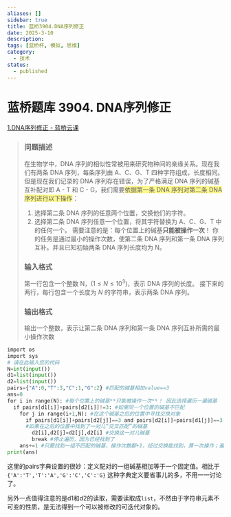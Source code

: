 ```yaml
---
aliases: []
sidebar: true
title: 蓝桥3904.DNA序列修正
date: 2025-3-10
description:
tags: [蓝桥杯, 模拟, 思维]
category:
  - 技术
status:
  - published
---
```


# 蓝桥题库 3904. DNA序列修正

 [1.DNA序列修正 - 蓝桥云课](https://www.lanqiao.cn/problems/3904/learning/?page=1&first_category_id=1&sort=students_count&name=DNA%E5%BA%8F%E5%88%97%E4%BF%AE%E6%AD%A3)

> ### 问题描述
> 在生物学中，DNA 序列的相似性常被用来研究物种间的亲缘关系。现在我们有两条 DNA 序列，每条序列由 A、C、G、T 四种字符组成，长度相同。但是现在我们记录的 DNA 序列存在错误，为了严格满足 DNA 序列的碱基互补配对即 A - T 和 C - G，我们需要<span style="background:#fff88f">依据第一条 DNA 序列对第二条 DNA 序列进行以下操作</span>：
> 1. 选择第二条 DNA 序列的任意两个位置，交换他们的字符。
> 2. 选择第二条 DNA 序列任意一个位置，将其字符替换为 A、C、G、T 中的任何一个。
> 需要注意的是：每个位置上的碱基**只能被操作一次**！
> 你的任务是通过最小的操作次数，使第二条 DNA 序列和第一条 DNA 序列互补。并且已知初始两条 DNA 序列长度均为 N。
> ### 输入格式
> 第一行包含一个整数 N，$(1≤N≤10^3)$，表示 DNA 序列的长度。
> 接下来的两行，每行包含一个长度为 $N$ 的字符串，表示两条 DNA 序列。
> ### 输出格式
> 输出一个整数，表示让第二条 DNA 序列和第一条 DNA 序列互补所需的最小操作次数

~~~python
import os
import sys
# 请在此输入您的代码
N=int(input())
d1=list(input())
d2=list(input())
pairs={"A":0,"T":3,"C":1,"G":2} #匹配的碱基相加value==3
ans=0
for i in range(N): #每个位置上的碱基**只能被操作一次**！ 因此选择遍历一遍碱基
  if pairs[d1[i]]+pairs[d2[i]]!=3: #如果同一个位置的碱基不匹配
    for j in range(i+1,N): #在这个碱基之后的位置中寻找交换对象
      if pairs[d1[i]]+pairs[d2[j]]==3 and pairs[d2[i]]+pairs[d1[j]]==3:
      #如果在之后的位置中找到了一对儿“交叉匹配”的碱基
        d2[i],d2[j]=d2[j],d2[i] #交换这一对儿碱基
        break #停止遍历，因为已经找到了
    ans+=1 #只要找到一组不匹配的碱基，操作次数都+1，经过交换能找到，算一次操作；遍历之后都找不到能交换的，默认换一个碱基，但是不需要体现在碱基字符串中，因为最后不需要输出结果，只需要输出次数。
print(ans)
~~~
这里的pairs字典设置的很妙：定义配对的一组碱基相加等于一个固定值。相比于`{'A':'T','T':'A','G':'C','C':'G}` 这种字典定义要省事儿的多，不用一一讨论了。

另外一点值得注意的是d1和d2的读取，需要读取成`list`，不然由于字符串元素不可变的性质，是无法得到一个可以被修改的可迭代对象的。